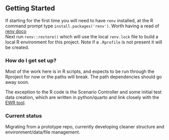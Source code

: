 ## Getting Started

If starting for the first time you will need to have `renv` installed, at the R command prompt type `install.packages('renv')`.  Worth having a read of [renv doco](https://rstudio.github.io/renv/)  
Next run `renv::restore()` which will use the local `renv.lock` file to build a local R environment for this project.  Note if a `.Rprofile` is not present it will be created. 


### How do I get set up? ###

Most of the work here is in R scripts, and expects to be run through the Rproject for now or the paths will break. The path dependencies should go away soon.

The exception to the R code is the Scenario Controller and some initial test data creation, which are written in python/quarto and link closely with the [EWR tool](https://github.com/MDBAuth/EWR_tool).

### Current status
Migrating from a prototype repo, currently developing cleaner structure and environment/data/file management.